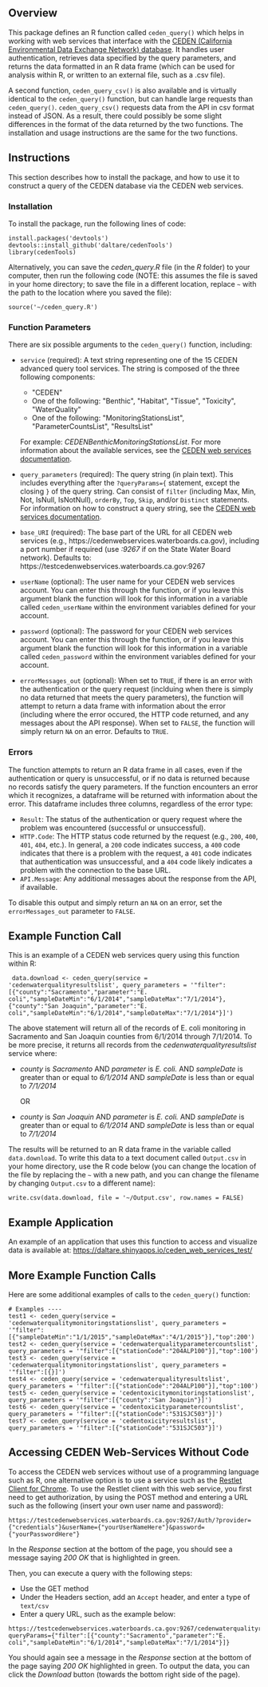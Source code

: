 ## Overview
This package defines an R function called `ceden_query()` which helps in working with web services that interface with the [CEDEN (California Environmental Data Exchange Network) database](http://www.ceden.org/). It handles user authentication, retrieves data specified by the query parameters, and returns the data formatted in an R data frame (which can be used for analysis within R, or written to an external file, such as a .csv file).

A second function, `ceden_query_csv()` is also available and is virtually identical to the `ceden_query()` function, but can handle large requests than `ceden_query()`. `ceden_query_csv()` requests data from the API in csv format instead of JSON. As a result, there could possibly be some slight differences in the format of the data returned by the two functions. The installation and usage instructions are the same for the two functions.

## Instructions
This section describes how to install the package, and how to use it to construct a query of the CEDEN database via the CEDEN web services.

### Installation
To install the package, run the following lines of code:
``` 
install.packages('devtools')
devtools::install_github('daltare/cedenTools')
library(cedenTools)
```

Alternatively, you can save the *ceden_query.R* file (in the *R* folder) to your computer, then run the following code (NOTE: this assumes the file is saved in your home directory; to save the file in a different location, replace `~` with the path to the location where you saved the file):

```
source('~/ceden_query.R')
```

### Function Parameters
There are six possible arguments to the `ceden_query()` function, including:
* `service` (required): A text string representing one of the 15 CEDEN advanced query tool services. The string is composed of the three following components:
    *  "CEDEN"
    * One of the following: "Benthic", "Habitat", "Tissue", "Toxicity", "WaterQuality"
    * One of the following: "MonitoringStationsList", "ParameterCountsList", "ResultsList" <br>
	
	For example: *CEDENBenthicMonitoringStationsList*. For more information about the available services, see the [CEDEN web services documentation](/CEDEN%20Web%20Services%20-%20External%20Web%20Services%20Users%20Guide%20-%200.4.docx).

* `query_parameters` (required): The query string (in plain text). This includes everything after the `?queryParams={` statement, except the closing `}` of the query string. Can consist of `filter` (including Max, Min, Not, IsNull, IsNotNull), `orderBy`, `Top`, `Skip`, and/or `Distinct` statements. For information on how to construct a query string, see the [CEDEN web services documentation](/CEDEN%20Web%20Services%20-%20External%20Web%20Services%20Users%20Guide%20-%200.4.docx).
* `base_URI` (required): The base part of the URL for all CEDEN web services (e.g., https<nolink>://cedenwebservices.waterboards.ca.gov), including a port number if required (use *:9267* if on the State Water Board network). Defaults to: https<nolink>://testcedenwebservices.waterboards.ca.gov:9267
* `userName` (optional): The user name for your CEDEN web services account. You can enter this through the function, or if you leave this argument blank the function will look for this information in a variable called `ceden_userName` within the environment variables defined for your account.
* `password` (optional): The password for your CEDEN web services account. You can enter this through the function, or if you leave this argument blank the function will look for this information in a variable called `ceden_password` within the environment variables defined for your account.
* `errorMessages_out` (optional): When set to `TRUE`, if there is an error with the authentication or the query request (inclduing when there is simply no data returned that meets the query parameters), the function will attempt to return a data frame with information about the error (including where the error occured, the HTTP code returned, and any messages about the API response). When set to `FALSE`, the function will simply return `NA` on an error. Defaults to `TRUE`.

### Errors
The function attempts to return an R data frame in all cases, even if the authentication or query is unsuccessful, or if no data is returned because no records satisfy the query parameters. If the function encounters an error which it recognizes, a dataframe will be returned with information about the error. This dataframe includes three columns, regardless of the error type:
* `Result`: The status of the authentication or query request where the problem was encountered (successful or unsuccessful).
* `HTTP.Code`: The HTTP status code returned by the request (e.g., `200`, `400`, `401`, `404`, etc.). In general, a `200` code indicates success, a `400` code indicates that there is a problem with the request, a `401` code indicates that authentication was unsuccessful, and a `404` code likely indicates a problem with the connection to the base URL.
* `API.Message`: Any additional messages about the response from the API, if available.

To disable this output and simply return an `NA` on an error, set the `errorMessages_out` parameter to `FALSE`.

## Example Function Call
This is an example of a CEDEN web services query using this function within R:

```
 data.download <- ceden_query(service = 'cedenwaterqualityresultslist', query_parameters = '"filter":[{"county":"Sacramento","parameter":"E. coli","sampleDateMin":"6/1/2014","sampleDateMax":"7/1/2014"},{"county":"San Joaquin","parameter":"E. coli","sampleDateMin":"6/1/2014","sampleDateMax":"7/1/2014"}]')
```

The above statement will return all of the records of E. coli monitoring in Sacramento and San Joaquin counties from 6/1/2014 through 7/1/2014. To be more precise, it returns all records from the *cedenwaterqualityresultslist* service where:
* *county* is *Sacramento* AND *parameter* is *E. coli.* AND *sampleDate* is greater than or equal to *6/1/2014* AND *sampleDate* is less than or equal to *7/1/2014*
     
     OR
* *county* is *San Joaquin* AND *parameter* is *E. coli.* AND *sampleDate* is greater than or equal to *6/1/2014* AND *sampleDate* is less than or equal to *7/1/2014*

The results will be returned to an R data frame in the variable called `data.download`. To write this data to a text document called `Output.csv` in your home directory, use the R code below (you can change the location of the file by replacing the `~` with a new path, and you can change the filename by changing `Output.csv` to a different name):

```
write.csv(data.download, file = '~/Output.csv', row.names = FALSE)
```

## Example Application
An example of an application that uses this function to access and visualize data is available at: https://daltare.shinyapps.io/ceden_web_services_test/

## More Example Function Calls
Here are some additional examples of calls to the `ceden_query()` function:

```
# Examples ----
test1 <- ceden_query(service = 'cedenwaterqualitymonitoringstationslist', query_parameters = '"filter":[{"sampleDateMin":"1/1/2015","sampleDateMax":"4/1/2015"}],"top":200')
test2 <- ceden_query(service = 'cedenwaterqualityparametercountslist', query_parameters = '"filter":[{"stationCode":"204ALP100"}],"top":100')
test3 <- ceden_query(service = 'cedenwaterqualitymonitoringstationslist', query_parameters = '"filter":[{}]')
test4 <- ceden_query(service = 'cedenwaterqualityresultslist', query_parameters = '"filter":[{"stationCode":"204ALP100"}],"top":100')
test5 <- ceden_query(service = 'cedentoxicitymonitoringstationslist', query_parameters = '"filter":[{"county":"San Joaquin"}]')
test6 <- ceden_query(service = 'cedentoxicityparametercountslist', query_parameters = '"filter":[{"stationCode":"531SJC503"}]')
test7 <- ceden_query(service = 'cedentoxicityresultslist', query_parameters = '"filter":[{"stationCode":"531SJC503"}]')
```

## Accessing CEDEN Web-Services Without Code
To access the CEDEN web services without use of a programming language such as R, one alternative option is to use a service such as the [Restlet Client for Chrome](https://chrome.google.com/webstore/detail/restlet-client-rest-api-t/aejoelaoggembcahagimdiliamlcdmfm?hl=en "Restlet Client"). To use the Restlet client with this web service, you first need to get authorization, by using the POST method and entering a URL such as the following (insert your own user name and password):
```
https://testcedenwebservices.waterboards.ca.gov:9267/Auth/?provider={"credentials"}&userName={"yourUserNameHere"}&password={"yourPasswordHere"}
``` 
In the *Response* section at the bottom of the page, you should see a message saying *200 OK* that is highlighted in green.

Then, you can execute a query with the following steps:
* Use the GET method
* Under the Headers section, add an `Accept` header, and enter a type of `text/csv`
* Enter a query URL, such as the example below:
```
https://testcedenwebservices.waterboards.ca.gov:9267/cedenwaterqualityresultslist/?queryParams={"filter":[{"county":"Sacramento","parameter":"E. coli","sampleDateMin":"6/1/2014","sampleDateMax":"7/1/2014"}]}
```
You should again see a message in the *Response* section at the bottom of the page saying *200 OK* highlighted in green. To output the data, you can click the *Download* button (towards the bottom right side of the page).